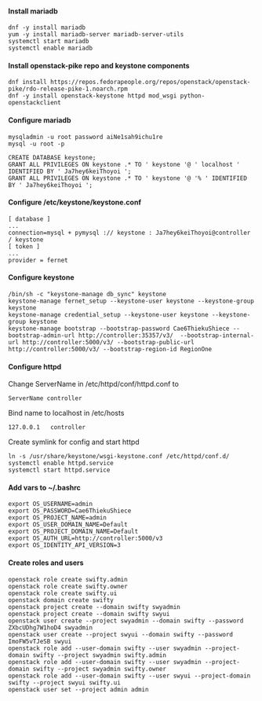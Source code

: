 #### Install mariadb

```
dnf -y install mariadb
yum -y install mariadb-server mariadb-server-utils
systemctl start mariadb
systemctl enable mariadb
```

#### Install openstack-pike repo and keystone components

```
dnf install https://repos.fedorapeople.org/repos/openstack/openstack-pike/rdo-release-pike-1.noarch.rpm
dnf -y install openstack-keystone httpd mod_wsgi python-openstackclient
```


#### Configure mariadb

```
mysqladmin -u root password aiNe1sah9ichu1re
mysql -u root -p

CREATE DATABASE keystone;
GRANT ALL PRIVILEGES ON keystone .* TO ' keystone '@ ' localhost ' IDENTIFIED BY ' Ja7hey6keiThoyoi ';
GRANT ALL PRIVILEGES ON keystone .* TO ' keystone '@ '% ' IDENTIFIED BY ' Ja7hey6keiThoyoi ';
```

#### Configure /etc/keystone/keystone.conf

```
[ database ]
...
connection=mysql + pymysql :// keystone : Ja7hey6keiThoyoi@controller / keystone
[ token ]
...
provider = fernet
```

#### Configure keystone

```
/bin/sh -c "keystone-manage db_sync" keystone
keystone-manage fernet_setup --keystone-user keystone --keystone-group keystone
keystone-manage credential_setup --keystone-user keystone --keystone-group keystone
keystone-manage bootstrap --bootstrap-password Cae6ThiekuShiece --bootstrap-admin-url http://controller:35357/v3/  --bootstrap-internal-url http://controller:5000/v3/ --bootstrap-public-url http://controller:5000/v3/ --bootstrap-region-id RegionOne
```

#### Configure httpd

Change ServerName in /etc/httpd/conf/httpd.conf to

```
ServerName controller
```

Bind name to localhost in /etc/hosts

```
127.0.0.1   controller
```

Create symlink for config and start httpd

```
ln -s /usr/share/keystone/wsgi-keystone.conf /etc/httpd/conf.d/
systemctl enable httpd.service
systemctl start httpd.service
```

#### Add vars to ~/.bashrc

```
export OS_USERNAME=admin
export OS_PASSWORD=Cae6ThiekuShiece
export OS_PROJECT_NAME=admin
export OS_USER_DOMAIN_NAME=Default
export OS_PROJECT_DOMAIN_NAME=Default
export OS_AUTH_URL=http://controller:5000/v3
export OS_IDENTITY_API_VERSION=3
```

#### Create roles and users

```
openstack role create swifty.admin
openstack role create swifty.owner
openstack role create swifty.ui
openstack domain create swifty
openstack project create --domain swifty swyadmin
openstack project create --domain swifty swyui
openstack user create --project swyadmin --domain swifty --password ZXbcUDhg7W1hoD4 swyadmin
openstack user create --project swyui --domain swifty --password ImoFW5vTJeSB swyui
openstack role add --user-domain swifty --user swyadmin --project-domain swifty --project swyadmin swifty.admin
openstack role add --user-domain swifty --user swyadmin --project-domain swifty --project swyadmin swifty.owner
openstack role add --user-domain swifty --user swyui --project-domain swifty --project swyui swifty.ui
openstack user set --project admin admin
```
